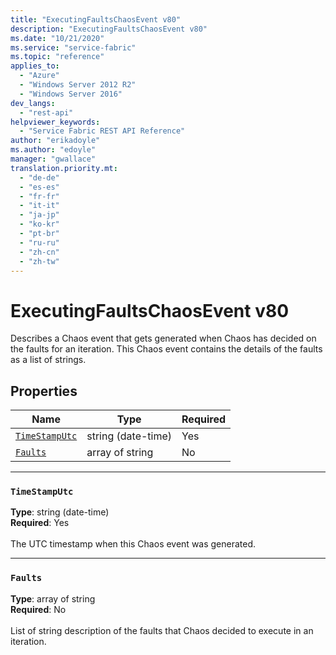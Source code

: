 ```yaml
---
title: "ExecutingFaultsChaosEvent v80"
description: "ExecutingFaultsChaosEvent v80"
ms.date: "10/21/2020"
ms.service: "service-fabric"
ms.topic: "reference"
applies_to: 
  - "Azure"
  - "Windows Server 2012 R2"
  - "Windows Server 2016"
dev_langs: 
  - "rest-api"
helpviewer_keywords: 
  - "Service Fabric REST API Reference"
author: "erikadoyle"
ms.author: "edoyle"
manager: "gwallace"
translation.priority.mt: 
  - "de-de"
  - "es-es"
  - "fr-fr"
  - "it-it"
  - "ja-jp"
  - "ko-kr"
  - "pt-br"
  - "ru-ru"
  - "zh-cn"
  - "zh-tw"
---
```

# ExecutingFaultsChaosEvent v80

Describes a Chaos event that gets generated when Chaos has decided on the faults for an iteration. This Chaos event contains the details of the faults as a list of strings.

## Properties
| Name | Type | Required |
| --- | --- | --- |
| [`TimeStampUtc`](#timestamputc) | string (date-time) | Yes |
| [`Faults`](#faults) | array of string | No |

____
### `TimeStampUtc`
__Type__: string (date-time) <br/>
__Required__: Yes<br/>
<br/>
The UTC timestamp when this Chaos event was generated.

____
### `Faults`
__Type__: array of string <br/>
__Required__: No<br/>
<br/>
List of string description of the faults that Chaos decided to execute in an iteration.
